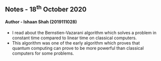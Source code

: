 ## Notes - 18<sup>th</sup> October 2020

#### Author - Ishaan Shah (2019111028)

- I read about the Bernstien-Vazarani algorithm which solves a problem in constant time compared to linear time on classical computers.
- This algorithm was one of the early algorithm which proves that quantum computing can prove to be more powerful than classical computers for some problems.
